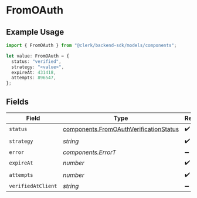 # FromOAuth

## Example Usage

```typescript
import { FromOAuth } from "@clerk/backend-sdk/models/components";

let value: FromOAuth = {
  status: "verified",
  strategy: "<value>",
  expireAt: 431418,
  attempts: 896547,
};
```

## Fields

| Field                                                                                            | Type                                                                                             | Required                                                                                         | Description                                                                                      |
| ------------------------------------------------------------------------------------------------ | ------------------------------------------------------------------------------------------------ | ------------------------------------------------------------------------------------------------ | ------------------------------------------------------------------------------------------------ |
| `status`                                                                                         | [components.FromOAuthVerificationStatus](../../models/components/fromoauthverificationstatus.md) | :heavy_check_mark:                                                                               | N/A                                                                                              |
| `strategy`                                                                                       | *string*                                                                                         | :heavy_check_mark:                                                                               | N/A                                                                                              |
| `error`                                                                                          | *components.ErrorT*                                                                              | :heavy_minus_sign:                                                                               | N/A                                                                                              |
| `expireAt`                                                                                       | *number*                                                                                         | :heavy_check_mark:                                                                               | N/A                                                                                              |
| `attempts`                                                                                       | *number*                                                                                         | :heavy_check_mark:                                                                               | N/A                                                                                              |
| `verifiedAtClient`                                                                               | *string*                                                                                         | :heavy_minus_sign:                                                                               | N/A                                                                                              |